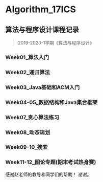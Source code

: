 # Algorithm_17ICS
## 算法与程序设计课程记录
> 2019-2020-1学期《算法与程序设计》

### Week01_算法入门
### Week02_递归算法
### Week03_Java基础和ACM入门
### Week04-05_数据结构和Java集合框架
### Week07_贪心算法练习
### Week08_动态规划
### Week09-10_搜索
### Week11-12_图论专题(期末考试热身赛)
感谢赵老师的教导和同学们的帮助！ 谢谢。